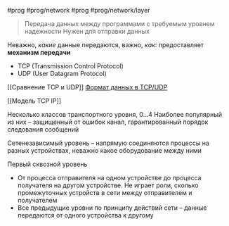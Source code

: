 #prog #prog/network  #prog #prog/network/layer 

> Передача данных между программами с требуемым уровнем надежности
> Нужен для отправки данных

Неважно, *какие* данные передаются, важно, *как*: предоставляет **механизм передачи**

- TCP (Transmission Control Protocol)
- UDP (User Datagram Protocol)

[[Сравнение TCP и UDP]]
[Формат данных в TCP/UDP](Формат%20данных%20в%20TCP%20UDP)

[[Модель TCP IP]]

Несколько классов транспортного уровня, 0...4
Наиболее популярный из них – защищенный от ошибок канал, гарантированный порядок следования сообщений

Сетенезависимый уровень – напрямую соединяются процессы на разных устройствах, неважно какое оборудование между ними

Первый сквозной уровень
- От процесса отправителя на одном устройстве до процесса получателя на другом устройстве. Не играет роли, сколько промежуточных устройств в сети между отправителем и получателем
- Все предыдущие уровни по принципу действий сети – данные передаются от одного устройства к другому
